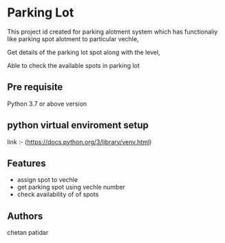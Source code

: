 
# Parking Lot

This project id created for parking alotment system which has functionaliy like parking spot alotment to particular vechle,

Get details of the parking lot spot along with the level,

Able to check the available spots in parking lot



## Pre requisite
Python 3.7 or above version
## python virtual enviroment setup

link :- (https://docs.python.org/3/library/venv.html)


## Features

- assign spot to vechle
- get parking spot using vechle number
- check availability of of spots


## Authors

chetan patidar

